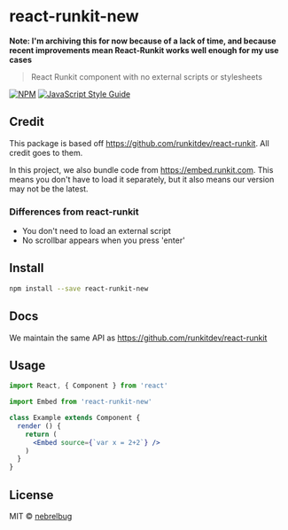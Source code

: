 # react-runkit-new

**Note: I'm archiving this for now because of a lack of time, and because recent improvements mean React-Runkit works well enough for my use cases**

> React Runkit component with no external scripts or stylesheets

[![NPM](https://img.shields.io/npm/v/react-runkit-new.svg)](https://www.npmjs.com/package/react-runkit-new) [![JavaScript Style Guide](https://img.shields.io/badge/code_style-standard-brightgreen.svg)](https://standardjs.com)

## Credit

This package is based off https://github.com/runkitdev/react-runkit. All credit goes to them.

In this project, we also bundle code from https://embed.runkit.com. This means you don't have to load it separately, but it also means our version may not be the latest.

### Differences from react-runkit

- You don't need to load an external script
- No scrollbar appears when you press 'enter'

## Install

```bash
npm install --save react-runkit-new
```

## Docs

We maintain the same API as https://github.com/runkitdev/react-runkit

## Usage

```jsx
import React, { Component } from 'react'

import Embed from 'react-runkit-new'

class Example extends Component {
  render () {
    return (
      <Embed source={`var x = 2+2`} />
    )
  }
}
```

## License

MIT © [nebrelbug](https://github.com/nebrelbug)
